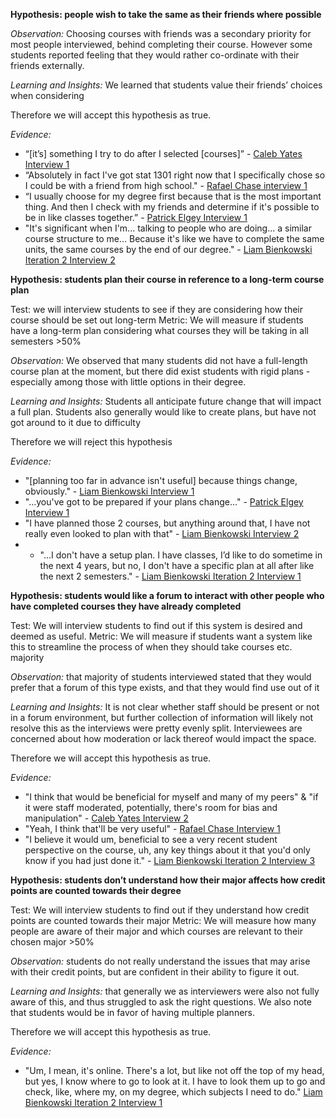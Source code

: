 **Hypothesis: people wish to take the same as their friends where possible**

*Observation:* Choosing courses with friends was a secondary priority for most people interviewed, behind completing their course. However some students reported feeling that they would rather co-ordinate with their friends externally.

*Learning and Insights:* We learned that students value their friends’ choices when considering

Therefore we will accept this hypothesis as true.

*Evidence:*
- “[it’s] something I try to do after I selected [courses]” - [Caleb Yates Interview 1]()
- “Absolutely in fact I've got stat 1301 right now that I specifically chose so I could be with a friend from high school." - [Rafael Chase	 interview 1](../../interviews/iteration_2/rafael_chase/rafael_chase_2025-09-14_1.md)
-  “I usually choose for my degree first because that is the most important thing. And then I check with my friends and determine if it's possible to be in like classes together.” - [Patrick Elgey Interview 1]()
- "It's significant when I'm... talking to people who are doing... a similar course structure to me... Because it's like we have to complete the same units, the same courses by the end of our degree." - [Liam Bienkowski Iteration 2 Interview 2](../../interviews/iteration_2/liam_bienkowski/liam_bienkowski_2025-09-18_1.md)


**Hypothesis: students plan their course in reference to a long-term course plan**

Test: we will interview students to see if they are considering how their course should be set out long-term
Metric: We will measure if students have a long-term plan considering what courses they will be taking in all semesters >50%

*Observation:* We observed that many students did not have a full-length course plan at the moment, but there did exist students with rigid plans - especially among those with little options in their degree.

*Learning and Insights:* Students all anticipate future change that will impact a full plan. Students also generally would like to create plans, but have not got around to it due to difficulty

Therefore we will reject this hypothesis

*Evidence:*
- "[planning too far in advance isn't useful] because things change, obviously." - [Liam Bienkowski Interview 1]()
- "...you've got to be prepared if your plans change..." - [Patrick Elgey Interview 1]()
- "I have planned those 2 courses, but anything around that, I have not really even looked to plan with that" - [Liam Bienkowski Interview 2]()
- - "...I don't have a setup plan. I have classes, I’d like to do sometime in the next 4 years, but no, I don't have a specific plan at all after like the next 2 semesters." - [Liam Bienkowski Iteration 2 Interview 1](../../interviews/iteration_2/liam_bienkowski/liam_bienkowski_2025-09-18_1.md)


**Hypothesis: students would like a forum to interact with other people who have completed courses they have already completed**

Test: We will interview students to find out if this system is desired and deemed as useful.
Metric: We will measure if students want a system like this to streamline the process of when they should take courses etc. majority

*Observation:* that majority of students interviewed stated that they would prefer that a forum of this type exists, and that they would find use out of it

*Learning and Insights:* It is not clear whether staff should be present or not in a forum environment, but further collection of information will likely not resolve this as the interviews were pretty evenly split. Interviewees are concerned about how moderation or lack thereof would impact the space.

Therefore we will accept this hypothesis as true.

*Evidence:*
- "I think that would be beneficial for myself and many of my peers" & "if it were staff moderated, potentially, there's room for bias and manipulation" - [Caleb Yates Interview 2]()
- "Yeah, I think that'll be very useful" - [Rafael Chase Interview 1]()
- "I believe it would um, beneficial to see a very recent student perspective on the course, uh, any key things about it that you'd only know if you had just done it." - [Liam Bienkowski Iteration 2 Interview 3](../../interviews/iteration_2/liam_bienkowski/liam_bienkowski_2025-09-22_4.md)


**Hypothesis: students don’t understand how their major affects how credit points are counted towards their degree**

Test: We will interview students to find out if they understand how credit points are counted towards their major
Metric: We will measure how many people are aware of their major and which courses are relevant to their chosen major >50%

*Observation:* students do not really understand the issues that may arise with their credit points, but are confident in their ability to figure it out.

*Learning and Insights:* that generally we as interviewers were also not fully aware of this, and thus struggled to ask the right questions. We also note that students would be in favor of having multiple planners.

Therefore we will accept this hypothesis as true.

*Evidence:*
- "Um, I mean, it's online. There's a lot, but like not off the top of my head, but yes, I know where to go to look at it. I have to look them up to go and check, like, where my, on my degree, which subjects I need to do." [Liam Bienkowski Iteration 2 Interview 1](../../interviews/iteration_2/liam_bienkowski/liam_bienkowski_2025-09-18_1.md)